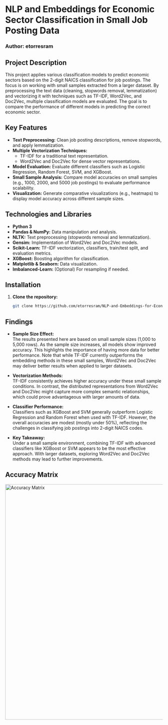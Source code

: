 # NLP and Embeddings for Economic Sector Classification in Small Job Posting Data
### Author: etorresram
## Project Description
This project applies various classification models to predict economic sectors based on the 2-digit NAICS classification for job postings. The focus is on working with small samples extracted from a larger dataset. By preprocessing the text data (cleaning, stopwords removal, lemmatization) and vectorizing it with techniques such as TF-IDF, Word2Vec, and Doc2Vec, multiple classification models are evaluated. The goal is to compare the performance of different models in predicting the correct economic sector.

## Key Features

- **Text Preprocessing:** Clean job posting descriptions, remove stopwords, and apply lemmatization.
- **Multiple Vectorization Techniques:** 
  - TF-IDF for a traditional text representation.
  - Word2Vec and Doc2Vec for dense vector representations.
- **Model Evaluation:** Evaluate different classifiers such as Logistic Regression, Random Forest, SVM, and XGBoost.
- **Small Sample Analysis:** Compare model accuracies on small samples (e.g., 1000, 2000, and 5000 job postings) to evaluate performance scalability.
- **Visualization:** Generate comparative visualizations (e.g., heatmaps) to display model accuracy across different sample sizes.

## Technologies and Libraries

- **Python 3**
- **Pandas & NumPy:** Data manipulation and analysis.
- **NLTK:** Text preprocessing (stopwords removal and lemmatization).
- **Gensim:** Implementation of Word2Vec and Doc2Vec models.
- **Scikit-Learn:** TF-IDF vectorization, classifiers, train/test split, and evaluation metrics.
- **XGBoost:** Boosting algorithm for classification.
- **Matplotlib & Seaborn:** Data visualization.
- **Imbalanced-Learn:** (Optional) For resampling if needed.

## Installation

1. **Clone the repository:**
   ```bash
   git clone https://github.com/etorresram/NLP-and-Embeddings-for-Economic-Sector-Classification-in-Small-Job-Posting-Data.git


## Findings

- **Sample Size Effect:**  
  The results presented here are based on small sample sizes (1,000 to 5,000 rows). As the sample size increases, all models show improved accuracy. This highlights the importance of having more data for better performance. Note that while TF-IDF currently outperforms the embedding methods in these small samples, Word2Vec and Doc2Vec may deliver better results when applied to larger datasets.

- **Vectorization Methods:**  
  TF-IDF consistently achieves higher accuracy under these small sample conditions. In contrast, the distributed representations from Word2Vec and Doc2Vec might capture more complex semantic relationships, which could prove advantageous with larger amounts of data.

- **Classifier Performance:**  
  Classifiers such as XGBoost and SVM generally outperform Logistic Regression and Random Forest when used with TF-IDF. However, the overall accuracies are modest (mostly under 50%), reflecting the challenges in classifying job postings into 2-digit NAICS codes.

- **Key Takeaway:**  
  Under a small sample environment, combining TF-IDF with advanced classifiers like XGBoost or SVM appears to be the most effective approach. With larger datasets, exploring Word2Vec and Doc2Vec methods may lead to further improvements.

## Accuracy Matrix

<img src="accuracy_matrix.png" alt="Accuracy Matrix" width="750">
   
